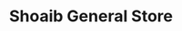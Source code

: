 ---
title: "Shoaib General Store"
url: /karachi/shoaib-general-store-vw3v9-f27-federal-b-area-block-12-gulberg-town/
shop: general
---